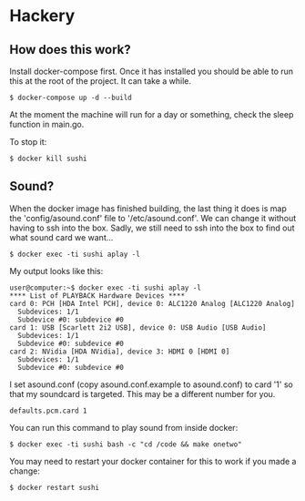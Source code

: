 # Hackery

## How does this work?

Install docker-compose first. Once it has installed you should be able to run this at the root of the project. It can take a while.

```
$ docker-compose up -d --build
```

At the moment the machine will run for a day or something, check the sleep function in main.go.

To stop it:

```
$ docker kill sushi
```

## Sound?

When the docker image has finished building, the last thing it does is map the 'config/asound.conf' file to '/etc/asound.conf'. We can change it without having to ssh into the box. Sadly, we still need to ssh into the box to find out what sound card we want...

```
$ docker exec -ti sushi aplay -l
```

My output looks like this:

```
user@computer:~$ docker exec -ti sushi aplay -l
**** List of PLAYBACK Hardware Devices ****
card 0: PCH [HDA Intel PCH], device 0: ALC1220 Analog [ALC1220 Analog]
  Subdevices: 1/1
  Subdevice #0: subdevice #0
card 1: USB [Scarlett 2i2 USB], device 0: USB Audio [USB Audio]
  Subdevices: 1/1
  Subdevice #0: subdevice #0
card 2: NVidia [HDA NVidia], device 3: HDMI 0 [HDMI 0]
  Subdevices: 1/1
  Subdevice #0: subdevice #0
```

I set asound.conf (copy asound.conf.example to asound.conf) to card '1' so that my soundcard is targeted. This may be a different number for you.

```
defaults.pcm.card 1
```

You can run this command to play sound from inside docker:

```
$ docker exec -ti sushi bash -c "cd /code && make onetwo"
```

You may need to restart your docker container for this to work if you made a change:

```
$ docker restart sushi
```
